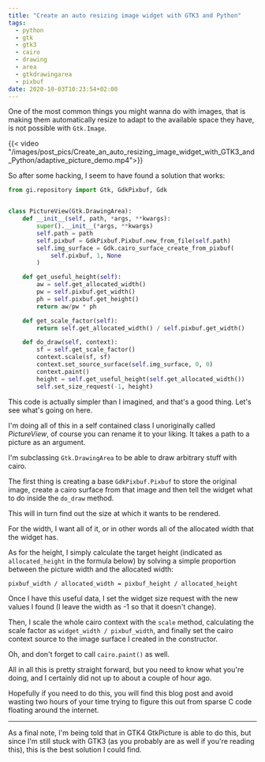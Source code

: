 ```yaml
---
title: "Create an auto resizing image widget with GTK3 and Python"
tags:
  - python
  - gtk
  - gtk3
  - cairo
  - drawing
  - area
  - gtkdrawingarea
  - pixbuf
date: 2020-10-03T10:23:54+02:00
---
```


One of the most common things you might wanna do with images, that is making them automatically resize to adapt to the available space they have, is not possible with `Gtk.Image`.

{{< video "/images/post_pics/Create_an_auto_resizing_image_widget_with_GTK3_and_Python/adaptive_picture_demo.mp4">}}

So after some hacking, I seem to have found a solution that works:

```python
from gi.repository import Gtk, GdkPixbuf, Gdk


class PictureView(Gtk.DrawingArea):
    def __init__(self, path, *args, **kwargs):
        super().__init__(*args, **kwargs)
        self.path = path
        self.pixbuf = GdkPixbuf.Pixbuf.new_from_file(self.path)
        self.img_surface = Gdk.cairo_surface_create_from_pixbuf(
            self.pixbuf, 1, None
        )

    def get_useful_height(self):
        aw = self.get_allocated_width()
        pw = self.pixbuf.get_width()
        ph = self.pixbuf.get_height()
        return aw/pw * ph

    def get_scale_factor(self):
        return self.get_allocated_width() / self.pixbuf.get_width()

    def do_draw(self, context):
        sf = self.get_scale_factor()
        context.scale(sf, sf)
        context.set_source_surface(self.img_surface, 0, 0)
        context.paint()
        height = self.get_useful_height(self.get_allocated_width())
        self.set_size_request(-1, height)
```

This code is actually simpler than I imagined, and that's a good thing. Let's see what's going on here.

I'm doing all of this in a self contained class I unoriginally called *PictureView*, of course you can rename it to your liking. It takes a path to a picture as an argument.

I'm subclassing `Gtk.DrawingArea` to be able to draw arbitrary stuff with cairo.

The first thing is creating a base `GdkPixbuf.Pixbuf` to store the original image, create a cairo surface from that image and then tell the widget what to do inside the `do_draw` method.

This will in turn find out the size at which it wants to be rendered.

For the width, I want all of it, or in other words all of the allocated width that the widget has.

As for the height, I simply calculate the target height (indicated as `allocated_height` in the formula below) by solving a simple proportion between the picture width and the allocated width:

```
pixbuf_width / allocated_width = pixbuf_height / allocated_height
```

Once I have this useful data, I set the widget size request with the new values I found (I leave the width as -1 so that it doesn't change).

Then, I scale the whole cairo context with the `scale` method, calculating the scale factor as `widget_width / pixbuf_width`, and finally set the cairo context source to the image surface I created in the constructor.

Oh, and don't forget to call `cairo.paint()` as well.

All in all this is pretty straight forward, but you need to know what you're doing, and I certainly did not up to about a couple of hour ago.

Hopefully if you need to do this, you will find this blog post and avoid wasting two hours of your time trying to figure this out from sparse C code floating around the internet.

---

As a final note, I'm being told that in GTK4 GtkPicture is able to do this, but since I'm still stuck with GTK3 (as you probably are as well if you're reading this), this is the best solution I could find.
